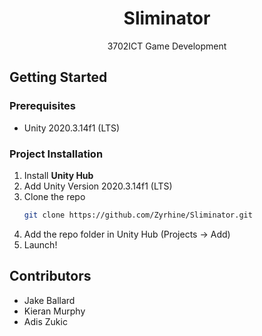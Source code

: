 <p align="center">
  <h1 align="center">Sliminator</h1>
  <p align="center">3702ICT Game Development</p>
</p>

## Getting Started
### Prerequisites
* Unity 2020.3.14f1 (LTS)

### Project Installation
1. Install **Unity Hub**
2. Add Unity Version 2020.3.14f1 (LTS)
3. Clone the repo
   ```sh
   git clone https://github.com/Zyrhine/Sliminator.git
   ```
4. Add the repo folder in Unity Hub (Projects -> Add)
5. Launch!

## Contributors
- Jake Ballard
- Kieran Murphy
- Adis Zukic